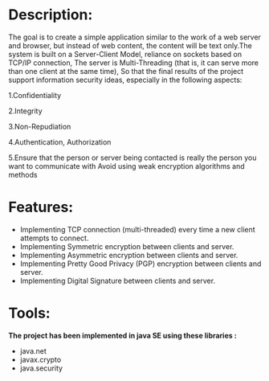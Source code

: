 # Description:

The goal is to create a simple application similar to the work of a web server and browser, but instead of web content, the content will be text only.The system is built on a Server-Client Model, reliance on sockets based on TCP/IP connection, The server is Multi-Threading (that is, it can serve more than one client at the same time), So that the final results of the project support information security ideas, especially in the following aspects:

1.Confidentiality

2.Integrity

3.Non-Repudiation

4.Authentication, Authorization

5.Ensure that the person or server being contacted is really the person you want to communicate with
Avoid using weak encryption algorithms and methods

# Features:

- Implementing TCP connection (multi-threaded) every time a new client attempts to connect. 
- Implementing Symmetric encryption between clients and server.
- Implementing Asymmetric encryption between clients and server.
- Implementing Pretty Good Privacy (PGP) encryption between clients and server.
- Implementing  Digital Signature between clients and server.

# Tools:

**The project has been implemented in java SE using these libraries :**
 - java.net 
 - javax.crypto
 - java.security
 


